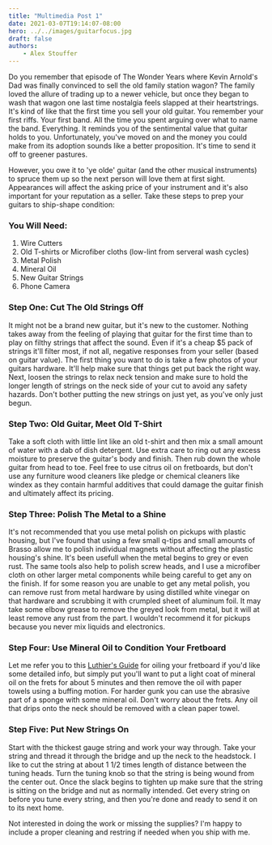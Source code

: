 ```yaml
---
title: "Multimedia Post 1"
date: 2021-03-07T19:14:07-08:00
hero: ../../images/guitarfocus.jpg
draft: false
authors:
    - Alex Stouffer
---
```


Do you remember that episode of The Wonder Years where Kevin Arnold's Dad was finally convinced to sell the old family station wagon? The family loved the allure of trading up to a newer vehicle, but once they began to wash that wagon one last time nostalgia feels slapped at their heartstrings. It's kind of like that the first time you sell your old guitar. You remember your first riffs. Your first band. All the time you spent arguing over what to name the band. Everything. It reminds you of the sentimental value that guitar holds to you. Unfortunately, you've moved on and the money you could make from its adoption sounds like a better proposition. It's time to send it off to greener pastures.

However, you owe it to 'ye olde' guitar (and the other musical instruments) to spruce them up so the next person will love them at first sight. Appearances will affect the asking price of your instrument and it's also important for your reputation as a seller. Take these steps to prep your guitars to ship-shape condition:

### You Will Need:
1. Wire Cutters
2. Old T-shirts or Microfiber cloths (low-lint from serveral wash cycles)
3. Metal Polish
4. Mineral Oil
5. New Guitar Strings
6. Phone Camera

### Step One: Cut The Old Strings Off

It might not be a brand new guitar, but it's new to the customer. Nothing takes away from the feeling of playing that guitar for the first time than to play on filthy strings that affect the sound. Even if it's a cheap $5 pack of strings it'll filter most, if not all, negative responses from your seller (based on guitar value). The first thing you want to do is take a few photos of your guitars hardware. It'll help make sure that things get put back the right way. Next, loosen the strings to relax neck tension and make sure to hold the longer length of strings on the neck side of your cut to avoid any safety hazards. Don't bother putting the new strings on just yet, as you've only just begun.

### Step Two: Old Guitar, Meet Old T-Shirt

Take a soft cloth with little lint like an old t-shirt and then mix a small amount of water with a dab of dish detergent. Use extra care to ring out any excess moisture to preserve the guitar's body and finish. Then rub down the whole guitar from head to toe. Feel free to use citrus oil on fretboards, but don't use any furniture wood cleaners like pledge or chemical cleaners like windex as they contain harmful additives that could damage the guitar finish and ultimately affect its pricing. 

### Step Three: Polish The Metal to a Shine

It's not recommended that you use metal polish on pickups with plastic housing, but I've found that using a few small q-tips and small amounts of Brasso allow me to polish individual magnets without affecting the plastic housing's shine. It's been usefull when the metal begins to grey or even rust. The same tools also help to polish screw heads, and I use a microfiber cloth on other larger metal components while being careful to get any on the finish. If for some reason you are unable to get any metal polish, you can remove rust from metal hardware by using distilled white vinegar on that hardware and scrubbing it with crumpled sheet of aluminum foil. It may take some elbow grease to remove the greyed look from metal, but it will at least remove any rust from the part. I wouldn't recommend it for pickups because you never mix liquids and electronics.

### Step Four: Use Mineral Oil to Condition Your Fretboard

Let me refer you to this [Luthier's Guide](https://medium.com/tonebase/how-to-clean-and-oil-your-fingerboard-guitar-care-101-ft-garrett-lee-3-of-7-9abed54f3b51#:~:text=If%20your%20fingerboard%20is%20free,wipe%20it%20on%20the%20frets.) for oiling your fretboard if you'd like some detailed info, but simply put you'll want to put a light coat of mineral oil on the frets for about 5 minutes and then remove the oil with paper towels using a buffing motion. For harder gunk you can use the abrasive part of a sponge with some mineral oil. Don't worry about the frets. Any oil that drips onto the neck should be removed with a clean paper towel.

### Step Five: Put New Strings On

Start with the thickest gauge string and work your way through. Take your string and thread it through the bridge and up the neck to the headstock. I like to cut the string at about 1 1/2 times length of distance between the tuning heads. Turn the tuning knob so that the string is being wound from the center out. Once the slack begins to tighten up make sure that the string is sitting on the bridge and nut as normally intended. Get every string on before you tune every string, and then you're done and ready to send it on to its next home.

Not interested in doing the work or missing the supplies? I'm happy to include a proper cleaning and restring if needed when you ship with me.
